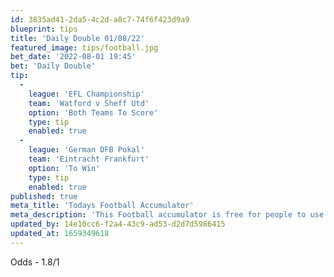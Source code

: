 ```yaml
---
id: 3835ad41-2da5-4c2d-a8c7-74f6f423d9a9
blueprint: tips
title: 'Daily Double 01/08/22'
featured_image: tips/football.jpg
bet_date: '2022-08-01 19:45'
bet: 'Daily Double'
tip:
  -
    league: 'EFL Championship'
    team: 'Watford v Sheff Utd'
    option: 'Both Teams To Score'
    type: tip
    enabled: true
  -
    league: 'German DFB Pokal'
    team: 'Eintracht Frankfurt'
    option: 'To Win'
    type: tip
    enabled: true
published: true
meta_title: 'Todays Football Accumulator'
meta_description: 'This Football accumulator is free for people to use who are looking for Football tips.'
updated_by: 14e10cc6-f2a4-43c9-ad53-d2d7d5986415
updated_at: 1659349618
---
```

Odds - 1.8/1
